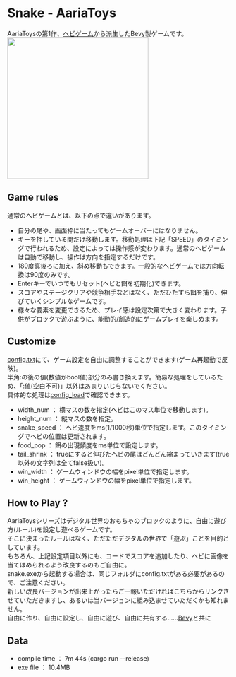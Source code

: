 # Snake - AariaToys
AariaToysの第1作、[ヘビゲーム](https://github.com/marcusbuffett/bevy_snake)から派生したBevy製ゲームです。  
<img src="https://1.bp.blogspot.com/-Ys7HZCD3P4o/X5o5t-HbZkI/AAAAAAAABDI/szooc0ANLvgWHsJLSm7jQ2HYN8aJvPCGACLcBGAsYHQ/s1032/snake.jpg" width=320>
## Game rules
  通常のヘビゲームとは、以下の点で違いがあります。
- 自分の尾や、画面枠に当たってもゲームオーバーにはなりません。  
- キーを押している間だけ移動します。移動処理は下記「SPEED」のタイミングで行われるため、設定によっては操作感が変わります。通常のヘビゲームは自動で移動し、操作は方向を指定するだけです。  
- 180度真後ろに加え、斜め移動もできます。一般的なヘビゲームでは方向転換は90度のみです。  
- Enterキーでいつでもリセット(ヘビと餌を初期化)できます。  
- スコアやステージクリアや競争相手などはなく、ただひたすら餌を捕り、伸びていくシンプルなゲームです。  
- 様々な要素を変更できるため、プレイ感は設定次第で大きく変わります。子供がブロックで遊ぶように、能動的/創造的にゲームプレイを楽しめます。

## Customize
[config.txt](https://github.com/Aariar/snake/blob/main/config.txt)にて、ゲーム設定を自由に調整することができます(ゲーム再起動で反映)。  
半角:の後の値(数値かbool値)部分のみ書き換えます。簡易な処理をしているため、「:値(空白不可)」以外はあまりいじらないでください。  
具体的な処理は[config_load](https://github.com/Aariar/snake/blob/main/src/main.rs)で確認できます。  

- width_num ： 横マスの数を指定(ヘビはこのマス単位で移動します)。
- height_num ： 縦マスの数を指定。
- snake_speed ： ヘビ速度をms(1/1000秒)単位で指定します。このタイミングでヘビの位置は更新されます。
- food_pop ： 餌の出現頻度をms単位で設定します。
- tail_shrink ： trueにすると伸びたヘビの尾はどんどん縮まっていきます(true以外の文字列は全てfalse扱い)。
- win_width ： ゲームウィンドウの幅をpixel単位で指定します。
- win_height ： ゲームウィンドウの幅をpixel単位で指定します。

## How to Play ?
AariaToysシリーズはデジタル世界のおもちゃのブロックのように、自由に遊び方(ルール)を設定し遊べるゲームです。  
そこに決まったルールはなく、ただただデジタルの世界で「遊ぶ」ことを目的としています。  
もちろん、上記設定項目以外にも、コードでスコアを追加したり、ヘビに画像を当てはめられるよう改良するのもご自由に。  
snake.exeから起動する場合は、同じフォルダにconfig.txtがある必要があるので、ご注意ください。  
新しい改良バージョンが出来上がったらご一報いただければこちらからリンクさせていただきますし、あるいは当バージョンに組み込ませていただくかも知れません。  
自由に作り、自由に設定し、自由に遊び、自由に共有する……[Bevy](https://bevyengine.org/)と共に

## Data
- compile time ： 7m 44s (cargo run --release)  
- exe file ： 10.4MB
